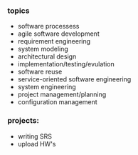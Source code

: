 ### topics
- software processess
- agile software development
- requirement engineering
- system modeling
- architectural design
- implementation/testing/evulation
- software reuse
- service-oriented software engineering
- system engineering
- project management/planning
- configuration management

### projects:
- writing SRS
- upload HW's
